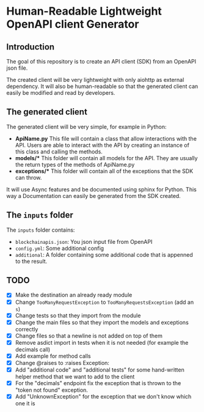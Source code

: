 # Human-Readable Lightweight OpenAPI client Generator

## Introduction

The goal of this repository is to create an API client (SDK) from an OpenAPI json file.

The created client will be very lightweight with only aiohttp as external dependency. It will also
be human-readable so that the generated client can easily be modified and read by developers.

## The generated client

The generated client will be very simple, for example in Python:

- **ApiName.py** This file will contain a class that allow interactions with the API.
                 Users are able to interact with the API by creating an instance of this
                 class and calling the methods.
- **models/\*** This folder will contain all models for the API. They are usually the return
                types of the methods of ApiName.py
- **exceptions/\*** This folder will contain all of the exceptions that the SDK can throw.

It will use Async features and be documented using sphinx for Python. This way a Documentation
can easily be generated from the SDK created.

## The `inputs` folder

The `inputs` folder contains:
- `blockchainapis.json`: You json input file from OpenAPI
- `config.yml`: Some additional config
- `additional`: A folder containing some additional code that is appenned to the result.

## TODO

- [x] Make the destination an already ready module
- [x] Change `TooManyRequestException` to `TooManyRequestsException` (add an `s`)
- [x] Change tests so that they import from the module
- [x] Change the main files so that they import the models and exceptions correctly
- [x] Change files so that a newline is not added on top of them
- [x] Remove asdict import in tests when it is not needed (for example the decimals call)
- [x] Add example for method calls
- [x] Change @raises to :raises Exception:
- [x] Add "additional code" and "additional tests" for some hand-written helper method that
      we want to add to the client
- [x] For the "decimals" endpoint fix the exception that is thrown to the "token not found" exception.
- [x] Add "UnknownException" for the exception that we don't know which one it is
